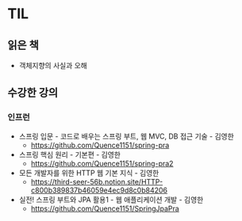 # TIL

## 읽은 책
- 객체지향의 사실과 오해
## 수강한 강의

### 인프런
- 스프링 입문 - 코드로 배우는 스프링 부트, 웹 MVC, DB 접근 기술 - 김영한
  - https://github.com/Quence1151/spring-pra
- 스프링 핵심 원리 - 기본편 - 김영한
  - https://github.com/Quence1151/spring-pra2
- 모든 개발자를 위한 HTTP 웹 기본 지식 - 김영한
  - https://third-seer-56b.notion.site/HTTP-c800b389837b46059e4ec9d8c0b84206
- 실전! 스프링 부트와 JPA 활용1 - 웹 애플리케이션 개발 - 김영한
  - https://github.com/Quence1151/SpringJpaPra